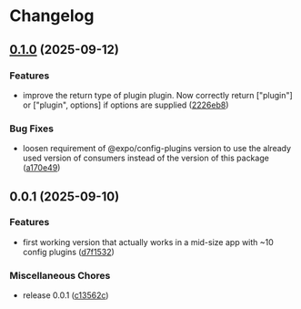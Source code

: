 # Changelog

## [0.1.0](https://github.com/WookieFPV/typed-config-plugins/compare/v0.0.1...v0.1.0) (2025-09-12)


### Features

* improve the return type of plugin plugin. Now correctly return ["plugin"] or ["plugin", options] if options are supplied ([2226eb8](https://github.com/WookieFPV/typed-config-plugins/commit/2226eb89d83d66666a05a99f79c68b41a6e39990))


### Bug Fixes

* loosen requirement of @expo/config-plugins version to use the already used version of consumers instead of the version of this package ([a170e49](https://github.com/WookieFPV/typed-config-plugins/commit/a170e491596ba043f16900def079685856e1d0de))

## 0.0.1 (2025-09-10)


### Features

* first working version that actually works in a mid-size app with ~10 config plugins ([d7f1532](https://github.com/WookieFPV/typed-config-plugins/commit/d7f15329906a243d8a9e8d41f96992a3a12a3159))


### Miscellaneous Chores

* release 0.0.1 ([c13562c](https://github.com/WookieFPV/typed-config-plugins/commit/c13562cac37987ac69c7c5eadf37fe4a021d6d9e))

